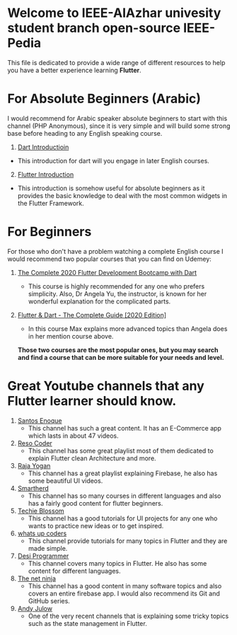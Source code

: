 # Welcome to IEEE-AlAzhar univesity student branch open-source IEEE-Pedia
This file is dedicated to provide a wide range of different resources 
to help you have a better experience learning **Flutter**.

# For Absolute Beginners (Arabic) 
I would recommend for Arabic speaker absolute beginners to start with this channel (PHP Anonymous), 
since it is very simple and will build some strong base before heading to any English speaking course.

1. [Dart Introductioin](https://www.youtube.com/watch?v=R-rv6vQfXq8&list=PLcfD4HARQRF-vr7yI0KkQAs2HzqyG7k2j)
  - This introduction for dart will you engage in later English courses.
2. [Flutter Introduction](https://www.youtube.com/watch?v=kggAr5GhPFw&list=PLcfD4HARQRF9ToPIW_kdQjBg6ARV2BXYL)
  - This introduction is somehow useful for absolute beginners as it provides 
     the basic knowledge to deal with the most common widgets in the Flutter Framework.
     
# For Beginners    
For those who don't have a problem watching a complete  English course I would recommend two popular courses that you can find on Udemey:

1. [The Complete 2020 Flutter Development Bootcamp with Dart](https://www.udemy.com/course/flutter-bootcamp-with-dart/)
   - This course is highly recommended for any one who prefers simplicity. 
     Also, Dr Angela Yu, the instructor, is known for her wonderful explanation for the complicated parts.
2. [Flutter & Dart - The Complete Guide [2020 Edition]](https://www.udemy.com/course/learn-flutter-dart-to-build-ios-android-apps/)     
   - In this course Max explains more advanced topics than Angela does in her mention course above.
   
   **Those two courses are the most popular ones, but you may search and find a course that can be more suitable for your needs and level.**

# Great Youtube channels that any Flutter learner should know.
  1. [Santos Enoque](https://www.youtube.com/channel/UCRl79zOEtiLCglAFZJJzEZQ)
     - This channel has such a great content. It has an E-Commerce app which lasts in about  47 videos.
  2. [Reso Coder](https://www.youtube.com/channel/UCSIvrn68cUk8CS8MbtBmBkA/featured)
     - This channel has some great playlist most of them dedicated to explain Flutter clean Architecture and more. 
  3. [Raja Yogan](https://www.youtube.com/channel/UCjBxAm226XZvgrkO-JyjJgQ/featured)
     - This channel has a great playlist explaining Firebase, he also has some beautiful UI videos.
  4. [Smartherd](https://www.youtube.com/user/smartherd/featured)
     - This channel has so many courses in different languages and also has a fairly good content for flutter beginners.
  5. [Techie Blossom](https://www.youtube.com/channel/UC3wqIkiaOUpO6EjJoCwH6_Q/playlists)
     - This channel has a good tutorials for UI projects for any one who wants to practice new ideas or to get inspired. 
  6. [whats up coders](https://www.youtube.com/channel/UCDCFIqDZ1QUqivxVFQDxS0w)
     - This channel provide tutorials for many topics in Flutter and they are made simple.
  7. [Desi Programmer](https://www.youtube.com/channel/UC-mNPTHVMGZgWkYWFVc8A3Q)
     - This channel covers many topics in Flutter. He also has some content for different languages.
  8. [The net ninja](https://www.youtube.com/channel/UCW5YeuERMmlnqo4oq8vwUpg)
     - This channel has a good content in many software topics and also covers an entire firebase app. 
       I would also recommend its Git and GitHub series.
  9. [Andy Julow](https://www.youtube.com/channel/UCSKeK_8IzsqwKQBJuIGJPaA/featured)
     - One of the very recent channels that is explaining some tricky topics such as the state management in Flutter.



   
